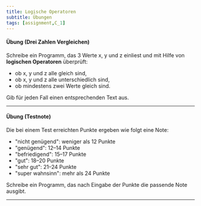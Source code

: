 ```yaml
---
title: Logische Operatoren
subtitle: Übungen
tags: [assignment,C_1]
---
```


#### Übung (Drei Zahlen Vergleichen)

Schreibe ein Programm, das 3 Werte x, y und z einliest und mit Hilfe von **logischen Operatoren** überprüft:

- ob x, y und z alle gleich sind,
- ob x, y und z alle unterschiedlich sind,
- ob mindestens zwei Werte gleich sind.

Gib für jeden Fall einen entsprechenden Text aus.

---

#### Übung (Testnote)

Die bei einem Test erreichten Punkte ergeben wie folgt eine Note:

- "nicht genügend": weniger als 12 Punkte
- "genügend": 12–14 Punkte
- "befriedigend": 15–17 Punkte
- "gut": 18–20 Punkte
- "sehr gut": 21–24 Punkte
- "super wahnsinn": mehr als 24 Punkte

Schreibe ein Programm, das nach Eingabe der Punkte die passende Note ausgibt.

---
